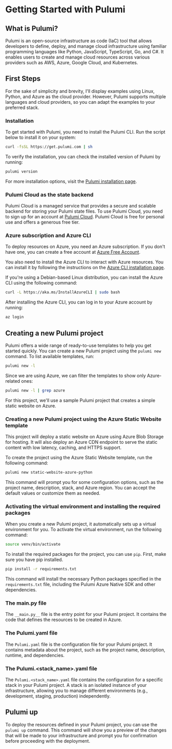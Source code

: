 # Getting Started with Pulumi

## What is Pulumi?

Pulumi is an open-source infrastructure as code (IaC) tool that allows developers to define, deploy, and manage cloud infrastructure using familiar programming languages like Python, JavaScript, TypeScript, Go, and C#. It enables users to create and manage cloud resources across various providers such as AWS, Azure, Google Cloud, and Kubernetes.

## First Steps

For the sake of simplicity and brevity, I'll display examples using Linux, Python, and Azure as the cloud provider. However, Pulumi supports multiple languages and cloud providers, so you can adapt the examples to your preferred stack.

### Installation

To get started with Pulumi, you need to install the Pulumi CLI. Run the script below to install it on your system:

```bash
curl -fsSL https://get.pulumi.com | sh
```

To verify the installation, you can check the installed version of Pulumi by running:

```bash
pulumi version
```

For more installation options, visit the [Pulumi installation page](https://www.pulumi.com/docs/iac/download-install/).

### Pulumi Cloud as the state backend

Pulumi Cloud is a managed service that provides a secure and scalable backend for storing your Pulumi state files. To use Pulumi Cloud, you need to sign up for an account at [Pulumi Cloud](https://app.pulumi.com/signup). Pulumi Cloud is free for personal use and offers a generous free tier.

### Azure subscription and Azure CLI

To deploy resources on Azure, you need an Azure subscription. If you don't have one, you can create a free account at [Azure Free Account](https://azure.microsoft.com/free/).

You also need to install the Azure CLI to interact with Azure resources. You can install it by following the instructions on the [Azure CLI installation page](https://docs.microsoft.com/cli/azure/install-azure-cli).

If you're using a Debian-based Linux distribution, you can install the Azure CLI using the following command:

```bash
curl -L https://aka.ms/InstallAzureCLI | sudo bash
```

After installing the Azure CLI, you can log in to your Azure account by running:

```bash
az login
```

## Creating a new Pulumi project

Pulumi offers a wide range of ready-to-use templates to help you get started quickly. You can create a new Pulumi project using the `pulumi new` command. To list available templates, run:

```bash
pulumi new -l
```
Since we are using Azure, we can filter the templates to show only Azure-related ones:

```bash
pulumi new -l | grep azure
```

For this project, we'll use a sample Pulumi project that creates a simple static website on Azure.

### Creating a new Pulumi project using the Azure Static Website template

This project will deploy a static website on Azure using Azure Blob Storage for hosting. It will also deploy an Azure CDN endpoint to serve the static content with low latency, caching, and HTTPS support.

To create the project using the Azure Static Website template, run the following command:

```bash
pulumi new static-website-azure-python
```

This command will prompt you for some configuration options, such as the project name, description, stack, and Azure region. You can accept the default values or customize them as needed.

### Activating the virtual environment and installing the required packages

When you create a new Pulumi project, it automatically sets up a virtual environment for you. To activate the virtual environment, run the following command:

```bash
source venv/bin/activate
```

To install the required packages for the project, you can use `pip`. First, make sure you have pip installed.

```bash
pip install -r requirements.txt
```

This command will install the necessary Python packages specified in the `requirements.txt` file, including the Pulumi Azure Native SDK and other dependencies.

### The __main.py__ file

The `__main.py__` file is the entry point for your Pulumi project. It contains the code that defines the resources to be created in Azure.

### The Pulumi.yaml file

The `Pulumi.yaml` file is the configuration file for your Pulumi project. It contains metadata about the project, such as the project name, description, runtime, and dependencies.

### The Pulumi.<stack_name>.yaml file

The `Pulumi.<stack_name>.yaml` file contains the configuration for a specific stack in your Pulumi project. A stack is an isolated instance of your infrastructure, allowing you to manage different environments (e.g., development, staging, production) independently.

## Pulumi up

To deploy the resources defined in your Pulumi project, you can use the `pulumi up` command. This command will show you a preview of the changes that will be made to your infrastructure and prompt you for confirmation before proceeding with the deployment.
